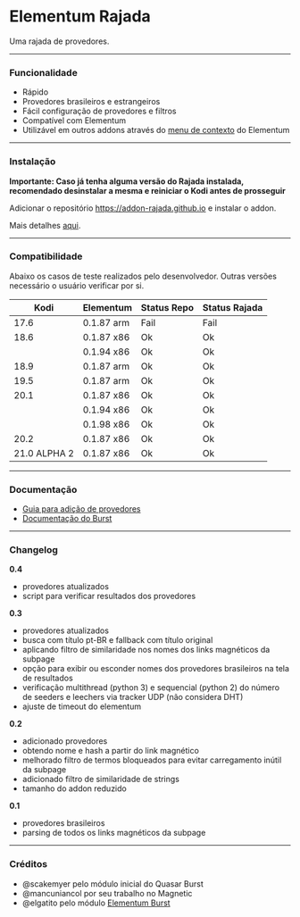# Elementum Rajada

Uma rajada de provedores.

---

### Funcionalidade

- Rápido
- Provedores brasileiros e estrangeiros
- Fácil configuração de provedores e filtros
- Compatível com Elementum
- Utilizável em outros addons através do [menu de contexto](https://github.com/addon-rajada/context.elementum) do Elementum

---

### Instalação

**Importante: Caso já tenha alguma versão do Rajada instalada, recomendado desinstalar a mesma e reiniciar o Kodi antes de prosseguir**

Adicionar o repositório https://addon-rajada.github.io e instalar o addon.

Mais detalhes [aqui](https://github.com/addon-rajada/addon-rajada.github.io).

---

### Compatibilidade

Abaixo os casos de teste realizados pelo desenvolvedor. Outras versões necessário o usuário verificar por si.

| **Kodi** | **Elementum** | **Status Repo** | **Status Rajada** |
|-|-|-|-|
| 17.6 | 0.1.87 arm | Fail | Fail |
| 18.6 | 0.1.87 x86 | Ok | Ok |
|      | 0.1.94 x86 | Ok | Ok |
| 18.9 | 0.1.87 arm | Ok | Ok |
| 19.5 | 0.1.87 arm | Ok | Ok |
| 20.1 | 0.1.87 x86 | Ok | Ok |
|      | 0.1.94 x86 | Ok | Ok |
|      | 0.1.98 x86 | Ok | Ok |
| 20.2 | 0.1.87 x86 | Ok | Ok |
| 21.0 ALPHA 2 | 0.1.87 x86 | Ok | Ok |

---

### Documentação

- [Guia para adição de provedores](https://elementumorg.github.io/burst/create/)
- [Documentação do Burst](https://readthedocs.org/projects/scriptelementumburst/downloads/pdf/latest/)

---

### Changelog

**0.4**

- provedores atualizados
- script para verificar resultados dos provedores

**0.3**

- provedores atualizados
- busca com título pt-BR e fallback com título original
- aplicando filtro de similaridade nos nomes dos links magnéticos da subpage
- opção para exibir ou esconder nomes dos provedores brasileiros na tela de resultados
- verificação multithread (python 3) e sequencial (python 2) do número de seeders e leechers via tracker UDP (não considera DHT)
- ajuste de timeout do elementum

**0.2**

- adicionado provedores
- obtendo nome e hash a partir do link magnético
- melhorado filtro de termos bloqueados para evitar carregamento inútil da subpage
- adicionado filtro de similaridade de strings
- tamanho do addon reduzido

**0.1**

- provedores brasileiros
- parsing de todos os links magnéticos da subpage

---

### Créditos

- @scakemyer pelo módulo inicial do Quasar Burst
- @mancuniancol por seu trabalho no Magnetic
- @elgatito pelo módulo [Elementum Burst](https://github.com/elgatito/script.elementum.burst)
